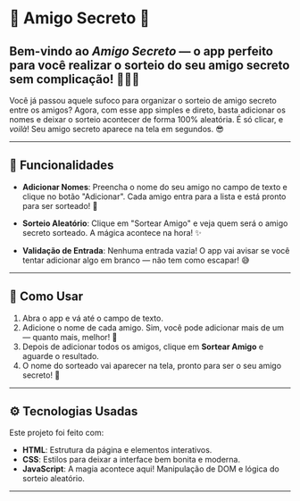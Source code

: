 # 🎉 Amigo Secreto 🎁

## Bem-vindo ao *Amigo Secreto* — o app perfeito para você realizar o sorteio do seu amigo secreto sem complicação! 🕵️‍♂️🔮

Você já passou aquele sufoco para organizar o sorteio de amigo secreto entre os amigos? Agora, com esse app simples e direto, basta adicionar os nomes e deixar o sorteio acontecer de forma 100% aleatória. É só clicar, e *voilà*! Seu amigo secreto aparece na tela em segundos. 😎

---

## 🚀 Funcionalidades

- **Adicionar Nomes**: Preencha o nome do seu amigo no campo de texto e clique no botão "Adicionar". Cada amigo entra para a lista e está pronto para ser sorteado! 🙌
  
- **Sorteio Aleatório**: Clique em "Sortear Amigo" e veja quem será o amigo secreto sorteado. A mágica acontece na hora! ✨

- **Validação de Entrada**: Nenhuma entrada vazia! O app vai avisar se você tentar adicionar algo em branco — não tem como escapar! 😅

---

## 📲 Como Usar

1. Abra o app e vá até o campo de texto.
2. Adicione o nome de cada amigo. Sim, você pode adicionar mais de um — quanto mais, melhor! 🥳
3. Depois de adicionar todos os amigos, clique em **Sortear Amigo** e aguarde o resultado.
4. O nome do sorteado vai aparecer na tela, pronto para ser o seu amigo secreto! 🎉

---

## ⚙️ Tecnologias Usadas

Este projeto foi feito com:

- **HTML**: Estrutura da página e elementos interativos.
- **CSS**: Estilos para deixar a interface bem bonita e moderna.
- **JavaScript**: A magia acontece aqui! Manipulação de DOM e lógica do sorteio aleatório.

---
